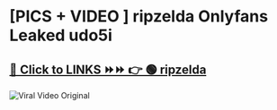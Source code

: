 
 # [PICS + VIDEO ] ripzelda Onlyfans Leaked udo5i

## <h2><a href="https://clipsfans.com/ripzelda&ref=git">🔗 Click to LINKS ⏩⏩ 👉 🟢 ripzelda </a></h2>

<a href="https://clipsfans.com/ripzelda&ref=git" rel="nofollow" data-target="animated-image.originalLink"><img src="https://i.ibb.co.com/xMMVF88/686577567.gif" alt="Viral Video Original" style="max-width: 100%; display: inline-block;" data-target="animated-image.originalImage"></a>

